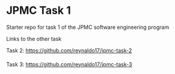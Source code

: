 # JPMC Task 1
Starter repo for task 1 of the JPMC software engineering program

Links to the other task

Task 2: https://github.com/reynaldo17/jpmc-task-2
####
Task 3: https://github.com/reynaldo17/jpmc-task-3
